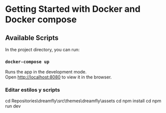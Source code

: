 # Getting Started with Docker and Docker compose

## Available Scripts

In the project directory, you can run:

### `docker-compose up`

Runs the app in the development mode.\
Open [http://localhost:8080](http://localhost:8080) to view it in the browser.

### Editar estilos y scripts  
cd Repositories\dreamfly\src\themes\dreamfly\assets
cd npm install 
cd npm run dev
